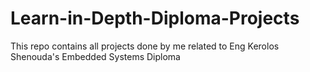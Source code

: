 # Learn-in-Depth-Diploma-Projects
This repo contains all projects done by me related to Eng Kerolos Shenouda's Embedded Systems Diploma 
